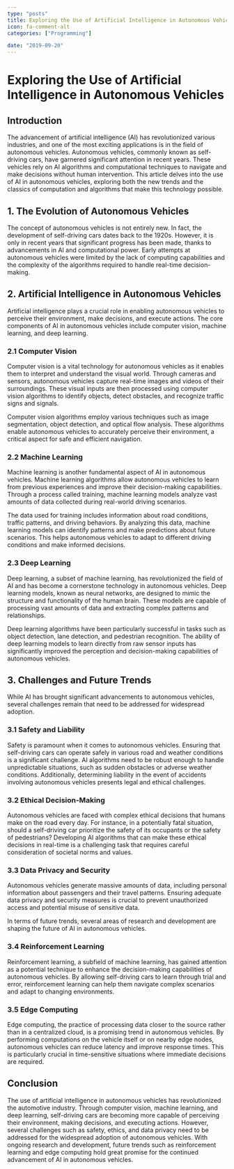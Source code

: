 ```yaml
---
type: "posts"
title: Exploring the Use of Artificial Intelligence in Autonomous Vehicles
icon: fa-comment-alt
categories: ["Programming"]

date: "2019-09-20"
---
```




# Exploring the Use of Artificial Intelligence in Autonomous Vehicles

## Introduction

The advancement of artificial intelligence (AI) has revolutionized various industries, and one of the most exciting applications is in the field of autonomous vehicles. Autonomous vehicles, commonly known as self-driving cars, have garnered significant attention in recent years. These vehicles rely on AI algorithms and computational techniques to navigate and make decisions without human intervention. This article delves into the use of AI in autonomous vehicles, exploring both the new trends and the classics of computation and algorithms that make this technology possible.

## 1. The Evolution of Autonomous Vehicles

The concept of autonomous vehicles is not entirely new. In fact, the development of self-driving cars dates back to the 1920s. However, it is only in recent years that significant progress has been made, thanks to advancements in AI and computational power. Early attempts at autonomous vehicles were limited by the lack of computing capabilities and the complexity of the algorithms required to handle real-time decision-making.

## 2. Artificial Intelligence in Autonomous Vehicles

Artificial intelligence plays a crucial role in enabling autonomous vehicles to perceive their environment, make decisions, and execute actions. The core components of AI in autonomous vehicles include computer vision, machine learning, and deep learning.

### 2.1 Computer Vision

Computer vision is a vital technology for autonomous vehicles as it enables them to interpret and understand the visual world. Through cameras and sensors, autonomous vehicles capture real-time images and videos of their surroundings. These visual inputs are then processed using computer vision algorithms to identify objects, detect obstacles, and recognize traffic signs and signals.

Computer vision algorithms employ various techniques such as image segmentation, object detection, and optical flow analysis. These algorithms enable autonomous vehicles to accurately perceive their environment, a critical aspect for safe and efficient navigation.

### 2.2 Machine Learning

Machine learning is another fundamental aspect of AI in autonomous vehicles. Machine learning algorithms allow autonomous vehicles to learn from previous experiences and improve their decision-making capabilities. Through a process called training, machine learning models analyze vast amounts of data collected during real-world driving scenarios.

The data used for training includes information about road conditions, traffic patterns, and driving behaviors. By analyzing this data, machine learning models can identify patterns and make predictions about future scenarios. This helps autonomous vehicles to adapt to different driving conditions and make informed decisions.

### 2.3 Deep Learning

Deep learning, a subset of machine learning, has revolutionized the field of AI and has become a cornerstone technology in autonomous vehicles. Deep learning models, known as neural networks, are designed to mimic the structure and functionality of the human brain. These models are capable of processing vast amounts of data and extracting complex patterns and relationships.

Deep learning algorithms have been particularly successful in tasks such as object detection, lane detection, and pedestrian recognition. The ability of deep learning models to learn directly from raw sensor inputs has significantly improved the perception and decision-making capabilities of autonomous vehicles.

## 3. Challenges and Future Trends

While AI has brought significant advancements to autonomous vehicles, several challenges remain that need to be addressed for widespread adoption.

### 3.1 Safety and Liability

Safety is paramount when it comes to autonomous vehicles. Ensuring that self-driving cars can operate safely in various road and weather conditions is a significant challenge. AI algorithms need to be robust enough to handle unpredictable situations, such as sudden obstacles or adverse weather conditions. Additionally, determining liability in the event of accidents involving autonomous vehicles presents legal and ethical challenges.

### 3.2 Ethical Decision-Making

Autonomous vehicles are faced with complex ethical decisions that humans make on the road every day. For instance, in a potentially fatal situation, should a self-driving car prioritize the safety of its occupants or the safety of pedestrians? Developing AI algorithms that can make these ethical decisions in real-time is a challenging task that requires careful consideration of societal norms and values.

### 3.3 Data Privacy and Security

Autonomous vehicles generate massive amounts of data, including personal information about passengers and their travel patterns. Ensuring adequate data privacy and security measures is crucial to prevent unauthorized access and potential misuse of sensitive data.

In terms of future trends, several areas of research and development are shaping the future of AI in autonomous vehicles.

### 3.4 Reinforcement Learning

Reinforcement learning, a subfield of machine learning, has gained attention as a potential technique to enhance the decision-making capabilities of autonomous vehicles. By allowing self-driving cars to learn through trial and error, reinforcement learning can help them navigate complex scenarios and adapt to changing environments.

### 3.5 Edge Computing

Edge computing, the practice of processing data closer to the source rather than in a centralized cloud, is a promising trend in autonomous vehicles. By performing computations on the vehicle itself or on nearby edge nodes, autonomous vehicles can reduce latency and improve response times. This is particularly crucial in time-sensitive situations where immediate decisions are required.

## Conclusion

The use of artificial intelligence in autonomous vehicles has revolutionized the automotive industry. Through computer vision, machine learning, and deep learning, self-driving cars are becoming more capable of perceiving their environment, making decisions, and executing actions. However, several challenges such as safety, ethics, and data privacy need to be addressed for the widespread adoption of autonomous vehicles. With ongoing research and development, future trends such as reinforcement learning and edge computing hold great promise for the continued advancement of AI in autonomous vehicles.